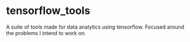 # tensorflow_tools
A suite of tools made for data analytics using tensorflow. Focused around the problems I intend to work on.
